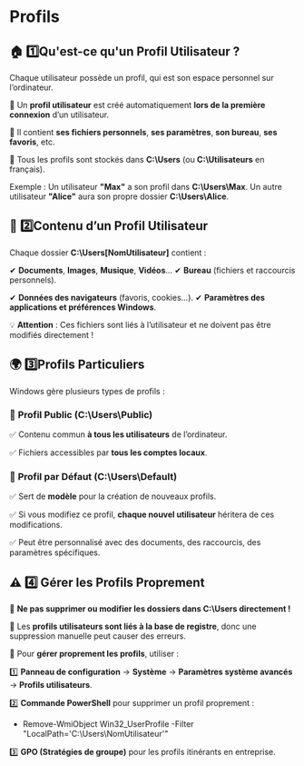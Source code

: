 # Profils

## 🏠 1️⃣️Qu'est-ce qu'un Profil Utilisateur ?

Chaque utilisateur possède un profil, qui est son espace personnel sur l’ordinateur.

📌 Un **profil utilisateur** est créé automatiquement **lors de la première connexion** d’un utilisateur.

📌 Il contient **ses fichiers personnels**, **ses paramètres**, **son bureau**, **ses favoris**, etc.

📌 Tous les profils sont stockés dans **C:\Users** (ou **C:\Utilisateurs** en français).

Exemple : Un utilisateur **"Max"** a son profil dans **C:\Users\Max**. Un autre utilisateur **"Alice"** aura son propre dossier **C:\Users\Alice**.



## **📂 2️⃣️Contenu d’un Profil Utilisateur**

Chaque dossier **C:\Users\[NomUtilisateur]** contient :

✔ **Documents**, **Images**, **Musique**, **Vidéos**… ✔ **Bureau** (fichiers et raccourcis personnels).

✔ **Données des navigateurs** (favoris, cookies...). ✔ **Paramètres des applications et préférences Windows**.

💡 **Attention** : Ces fichiers sont liés à l’utilisateur et ne doivent pas être modifiés directement !



## **🌍 3️⃣️Profils Particuliers**

Windows gère plusieurs types de profils :

### 🔹 **Profil Public** (C:\Users\Public)

✅ Contenu commun **à tous les utilisateurs** de l’ordinateur.

✅ Fichiers accessibles par **tous les comptes locaux**.

### 🔹 **Profil par Défaut** (C:\Users\Default)

✅ Sert de **modèle** pour la création de nouveaux profils.

✅ Si vous modifiez ce profil, **chaque nouvel utilisateur** héritera de ces modifications.

✅ Peut être personnalisé avec des documents, des raccourcis, des paramètres spécifiques.



## **⚠️ 4️⃣ Gérer les Profils Proprement**

📌 **Ne pas supprimer ou modifier les dossiers dans C:\Users directement !**

📌 Les **profils utilisateurs sont liés à la base de registre**, donc une suppression manuelle peut causer des erreurs.

📌 Pour **gérer proprement les profils**, utiliser :

1️⃣ **Panneau de configuration** → **Système** → **Paramètres système avancés** → **Profils utilisateurs**.

2️⃣ **Commande PowerShell** pour supprimer un profil proprement : 
- Remove-WmiObject Win32_UserProfile -Filter "LocalPath='C:\Users\NomUtilisateur'"

3️⃣ **GPO (Stratégies de groupe)** pour les profils itinérants en entreprise.

